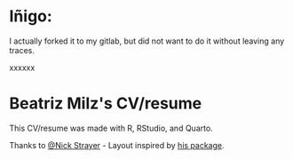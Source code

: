 # Iñigo:

I actually forked it to my gitlab, but did not want to do it without leaving any traces.

xxxxxx


# Beatriz Milz's CV/resume

This CV/resume was made with R, RStudio, and Quarto.

Thanks to [@Nick Strayer](http://nickstrayer.me/) - Layout inspired by [his package](https://github.com/nstrayer/cv).
